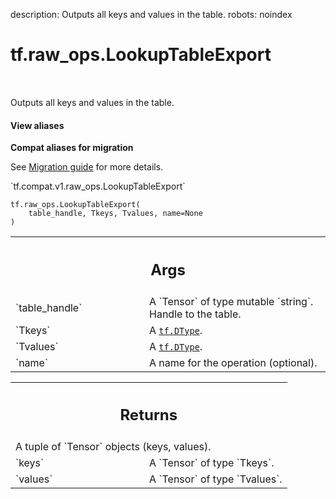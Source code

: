 description: Outputs all keys and values in the table.
robots: noindex

# tf.raw_ops.LookupTableExport

<!-- Insert buttons and diff -->

<table class="tfo-notebook-buttons tfo-api nocontent" align="left">

</table>



Outputs all keys and values in the table.


<section class="expandable">
  <h4 class="showalways">View aliases</h4>
  <p>
<b>Compat aliases for migration</b>
<p>See
<a href="https://www.tensorflow.org/guide/migrate">Migration guide</a> for
more details.</p>
<p>`tf.compat.v1.raw_ops.LookupTableExport`</p>
</p>
</section>

<pre class="devsite-click-to-copy prettyprint lang-py tfo-signature-link">
<code>tf.raw_ops.LookupTableExport(
    table_handle, Tkeys, Tvalues, name=None
)
</code></pre>



<!-- Placeholder for "Used in" -->


<!-- Tabular view -->
 <table class="responsive fixed orange">
<colgroup><col width="214px"><col></colgroup>
<tr><th colspan="2"><h2 class="add-link">Args</h2></th></tr>

<tr>
<td>
`table_handle`<a id="table_handle"></a>
</td>
<td>
A `Tensor` of type mutable `string`. Handle to the table.
</td>
</tr><tr>
<td>
`Tkeys`<a id="Tkeys"></a>
</td>
<td>
A <a href="../../tf/dtypes/DType.md"><code>tf.DType</code></a>.
</td>
</tr><tr>
<td>
`Tvalues`<a id="Tvalues"></a>
</td>
<td>
A <a href="../../tf/dtypes/DType.md"><code>tf.DType</code></a>.
</td>
</tr><tr>
<td>
`name`<a id="name"></a>
</td>
<td>
A name for the operation (optional).
</td>
</tr>
</table>



<!-- Tabular view -->
 <table class="responsive fixed orange">
<colgroup><col width="214px"><col></colgroup>
<tr><th colspan="2"><h2 class="add-link">Returns</h2></th></tr>
<tr class="alt">
<td colspan="2">
A tuple of `Tensor` objects (keys, values).
</td>
</tr>
<tr>
<td>
`keys`<a id="keys"></a>
</td>
<td>
A `Tensor` of type `Tkeys`.
</td>
</tr><tr>
<td>
`values`<a id="values"></a>
</td>
<td>
A `Tensor` of type `Tvalues`.
</td>
</tr>
</table>

